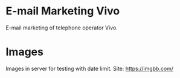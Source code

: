 # E-mail Marketing Vivo
E-mail marketing of telephone operator Vivo.

# Images
Images in server for testing with date limit.
Site: https://imgbb.com/